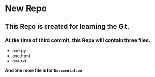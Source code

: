 # New Repo

## This Repo is created for learning the Git.

### At the time of third commit, this Repo will contain three files.
- one.py
- one.html
- one.txt

**And one more file is for `Documentation`**
